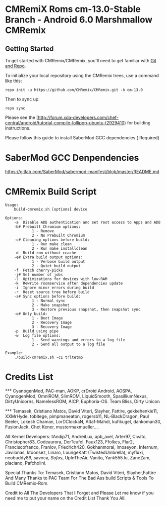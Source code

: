 CMRemiX Roms cm-13.0-Stable Branch - Android 6.0 Marshmallow CMRemix 
======================================================================

Getting Started
---------------

To get started with CMRemix/CMRemix, you'll need to get
familiar with [Git and Repo](http://source.android.com/source/using-repo.html).

To initialize your local repository using the CMRemix trees, use a command like this:

    repo init -u https://github.com/CMRemix/CMRemix.git -b cm-13.0

Then to sync up:

    repo sync

Please see the [http://forum.xda-developers.com/chef-central/android/tutorial-compile-lollipop-ubuntu-t2929410) for building instructions.

Please follow this guide to install SaberMod GCC dependencies ( Required)

SaberMod GCC Denpendencies
==========================

https://gitlab.com/SaberMod/sabermod-manifest/blob/master/README.md


CMRemix Build Script
====================

    Usage:
        build-cmremix.sh [options] device

    Options:
        -a  Disable ADB authentication and set root access to Apps and ADB
        -b# Prebuilt Chromium options:
                1 - Remove
                2 - No Prebuilt Chromium
        -c# Cleaning options before build:
                1 - Run make clean
                2 - Run make installclean
        -d  Build rom without ccache
        -e# Extra build output options:
                1 - Verbose build output
                2 - Quiet build output
        -f  Fetch cherry-picks
        -j# Set number of jobs
        -l  Optimizations for devices with low-RAM
        -k  Rewrite roomservice after dependencies update
        -i  Ignore minor errors during build
        -r  Reset source tree before build
        -s# Sync options before build:
                1 - Normal sync
                2 - Make snapshot
                3 - Restore previous snapshot, then snapshot sync
        -o# Only build:
                1 - Boot Image
                2 - Recovery Image
                3 - Recovery Image 
        -p  Build using pipe
        -w  Log file options:
                1 - Send warnings and errors to a log file
                2 - Send all output to a log file

    Example:
        ./build-cmremix.sh -c1 trltetmo

Credits List
============

*** CyanogenMod, PAC-man, AOKP, crDroid Android, AOSPA, CyanogenMod, OmniROM, SlimROM, LiquidSmooth, SpasilliumNexus, DirtyUnicorns, NamelessROM, AICP, Euphoria-OS. Team Bliss, Dirty Unicon

*** Temasek, Cristiano Matos, David Viteri, Slayher, Fattire, gekkehenkie11, XXMrHyde, tobitege, pimpmaneaton, rogersb11, NL-BlackDragon, Paul Beeler, Lokesh Chaman, LorDClockaN, Altaf-Mahdi, kufikugel, dankoman30, FusionJack, Chet Kener, mustermaxmueller....

All Kernel Developers: tAndip71, AndreiLux, apb_axel, Arter97, Civato, Christopher83, Codeaurora, DerTeufel, Faux123, Ffolkes, Flar2, Franciscofranco, Franlov, Friedrich420, Gokhanmoral, Imoseyon, Infernum, Javilonas, ktoonsez, Linaro, LoungeKatt (TwistedUmbrella), myfluxi, neobuddy89, savoca, _Sofos_, UpInTheAir, Vanito, Yank555.lu, ZaneZam, placiano, Pafcholini.

Special Thanks To: Temasek, Cristiano Matos, David Viteri, Slayher,Fattire And Many Thanks to PAC Team For The Bad Ass build Scripts & Tools To Build CMRemix-Rom.

Credit to All The Developers That I Forget and Please Let me know if you need me to put your name on the Credit List Thank You All.
